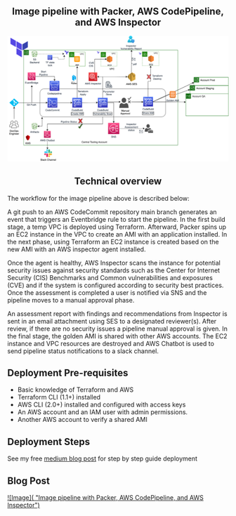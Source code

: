 <h2 align="center">Image pipeline with Packer, AWS CodePipeline, and AWS Inspector</h2>

![Solution](https://github.com/yemisprojects/golden-image-pipeline/blob/main/images/draw_io_golden_ami_pipeline.png)
<h4 align="center"></h4>

<h2 align="center">Technical overview</h2>

The workflow for the image pipeline above is described below:

A git push to an AWS CodeCommit repository main branch generates an event that triggers an Eventbridge rule to start the pipeline. In the first build stage, a temp VPC is deployed using Terraform. Afterward, Packer spins up an EC2 instance in the VPC to create an AMI with an application installed. In the next phase, using Terraform an EC2 instance is created based on the new AMI with an AWS inspector agent installed.

Once the agent is healthy, AWS Inspector scans the instance for potential security issues against security standards such as the Center for Internet Security (CIS) Benchmarks and Common vulnerabilities and exposures (CVE) and if the system is configured according to security best practices. Once the assessment is completed a user is notified via SNS and the pipeline moves to a manual approval phase.

An assessment report with findings and recommendations from Inspector is sent in an email attachment using SES to a designated reviewer(s). After review, if there are no security issues a pipeline manual approval is given. In the final stage, the golden AMI is shared with other AWS accounts. The EC2 instance and VPC resources are destroyed and AWS Chatbot is used to send pipeline status notifications to a slack channel.

## Deployment Pre-requisites
- Basic knowledge of Terraform and AWS
- Terraform CLI (1.1+) installed
- AWS CLI (2.0+) installed and configured with access keys
- An AWS account and an IAM user with admin permissions.
- Another AWS account to verify a shared AMI

## Deployment Steps
See my free [medium blog post](https://yemiodunade.medium.com/image-pipeline-with-packer-aws-codepipeline-and-aws-inspector-9e6e5dfafc83?sk=d3d30a80e3b72b02475451664023f352) for step by step guide deployment

## Blog Post

[![Image]( "Image pipeline with Packer, AWS CodePipeline, and AWS Inspector")]()
